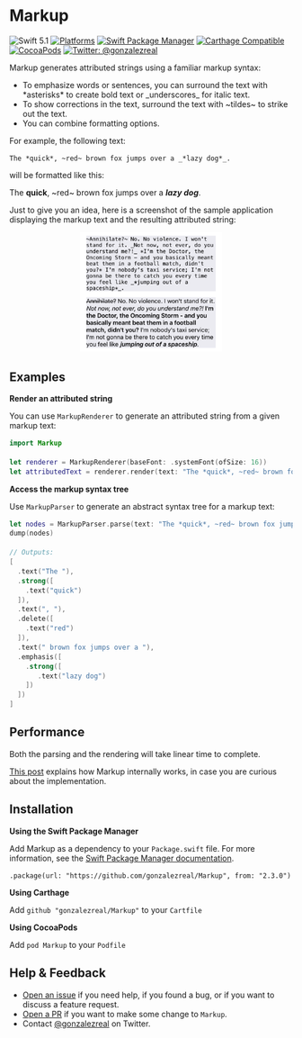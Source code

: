 # Markup
![Swift 5.1](https://img.shields.io/badge/Swift-5.1-orange.svg)
[![Platforms](https://img.shields.io/cocoapods/p/Markup.svg)](https://cocoapods.org/pods/Markup)
[![Swift Package Manager](https://img.shields.io/badge/spm-compatible-brightgreen.svg?style=flat)](https://swift.org/package-manager)
[![Carthage Compatible](https://img.shields.io/badge/Carthage-compatible-4BC51D.svg?style=flat)](https://github.com/Carthage/Carthage)
[![CocoaPods](https://img.shields.io/cocoapods/v/Markup.svg)](https://cocoapods.org/pods/Markup)
[![Twitter: @gonzalezreal](https://img.shields.io/badge/twitter-@gonzalezreal-blue.svg?style=flat)](https://twitter.com/gonzalezreal)

Markup generates attributed strings using a familiar markup syntax:

* To emphasize words or sentences, you can surround the text with \*asterisks\* to create bold text or \_underscores\_ for italic text.
* To show corrections in the text, surround the text with \~tildes\~ to strike out the text.
* You can combine formatting options.

For example, the following text:

```
The *quick*, ~red~ brown fox jumps over a _*lazy dog*_.
```

will be formatted like this:

The **quick**, ~red~ brown fox jumps over a ***lazy dog***.

Just to give you an idea, here is a screenshot of the sample application displaying the markup text and the resulting attributed string:

<p align="center">
    <img src="https://raw.githubusercontent.com/gonzalezreal/Markup/master/MarkupExample/Screenshot.png" width="50%" alt="Screenshot" />
</p>

## Examples
**Render an attributed string**

You can use `MarkupRenderer` to generate an attributed string from a given markup text:

```Swift
import Markup

let renderer = MarkupRenderer(baseFont: .systemFont(ofSize: 16))
let attributedText = renderer.render(text: "The *quick*, ~red~ brown fox jumps over a _*lazy dog*_.")
```

**Access the markup syntax tree**

Use `MarkupParser` to generate an abstract syntax tree for a markup text:

```Swift
let nodes = MarkupParser.parse(text: "The *quick*, ~red~ brown fox jumps over a _*lazy dog*_")
dump(nodes)

// Outputs:
[
  .text("The "),
  .strong([
    .text("quick")
  ]),
  .text(", "),
  .delete([
    .text("red")
  ]),
  .text(" brown fox jumps over a "),
  .emphasis([
    .strong([
       .text("lazy dog")
    ])
  ])
]
```

## Performance
Both the parsing and the rendering will take linear time to complete.

[This post](https://gonzalezreal.github.io/2017/07/20/writing-a-lightweight-markup-parser-in-swift.html) explains how Markup internally works, in case you are curious about the implementation.

## Installation
**Using the Swift Package Manager**

Add Markup as a dependency to your `Package.swift` file. For more information, see the [Swift Package Manager documentation](https://github.com/apple/swift-package-manager/tree/master/Documentation).

```
.package(url: "https://github.com/gonzalezreal/Markup", from: "2.3.0")
```

**Using Carthage**

Add `github "gonzalezreal/Markup"` to your `Cartfile`

**Using CocoaPods**

Add `pod Markup` to your `Podfile`

## Help & Feedback
- [Open an issue](https://github.com/gonzalezreal/Markup/issues/new) if you need help, if you found a bug, or if you want to discuss a feature request.
- [Open a PR](https://github.com/gonzalezreal/Markup/pull/new/master) if you want to make some change to `Markup`.
- Contact [@gonzalezreal](https://twitter.com/gonzalezreal) on Twitter.
